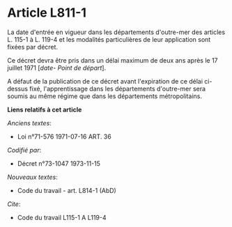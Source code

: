 # Article L811-1

La date d'entrée en vigueur dans les départements d'outre-mer des articles L. 115-1 à L. 119-4 et les modalités particulières
de leur application sont fixées par décret.

Ce décret devra être pris dans un délai maximum de deux ans après le 17 juillet 1971 [*date- Point de départ*].

A défaut de la publication de ce décret avant l'expiration de ce délai ci-dessus fixé, l'apprentissage dans les départements
d'outre-mer sera soumis au même régime que dans les départements métropolitains.

**Liens relatifs à cet article**

_Anciens textes_:

  - Loi n°71-576 1971-07-16 ART. 36

_Codifié par_:

  - Décret n°73-1047 1973-11-15

_Nouveaux textes_:

  - Code du travail - art. L814-1 (AbD)

_Cite_:

  - Code du travail L115-1 A L119-4
